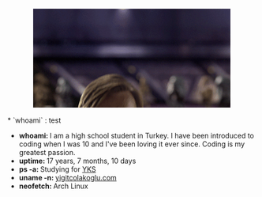 <p align="center"><img src="imgs/hello_there.gif"></p>
* `whoami` : test
<ul>
  <li> <strong>whoami: </strong> I am a high school student in Turkey. I have been introduced to coding when I was 10 and I've been loving it ever since. Coding is my greatest passion.</li>
  <li> <strong>uptime: </strong> 17 years, 7 months, 10 days</li>
  <li> <strong>ps -a: </strong> Studying for <a href="https://en.wikipedia.org/wiki/Student_Selection_and_Placement_System">YKS</a></li>
  <li> <strong>uname -n: </strong> <a href="https://yigitcolakoglu.com">yigitcolakoglu.com</a></li>
  <li> <strong>neofetch: </strong> Arch Linux</li>
</ul>
<!-- Coding Stats -->

<!--START_SECTION:waka-->
<!--END_SECTION:waka-->
